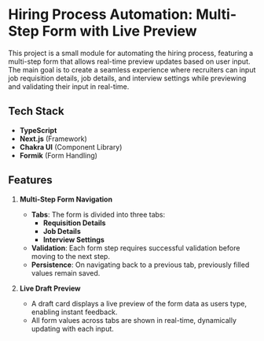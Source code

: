 # Hiring Process Automation: Multi-Step Form with Live Preview

This project is a small module for automating the hiring process, featuring a multi-step form that allows real-time preview updates based on user input. The main goal is to create a seamless experience where recruiters can input job requisition details, job details, and interview settings while previewing and validating their input in real-time.

## Tech Stack

- **TypeScript**
- **Next.js** (Framework)
- **Chakra UI** (Component Library)
- **Formik** (Form Handling)

## Features

1. **Multi-Step Form Navigation**
   - **Tabs**: The form is divided into three tabs:
     - **Requisition Details**
     - **Job Details**
     - **Interview Settings**
   - **Validation**: Each form step requires successful validation before moving to the next step.
   - **Persistence**: On navigating back to a previous tab, previously filled values remain saved.

2. **Live Draft Preview**
   - A draft card displays a live preview of the form data as users type, enabling instant feedback.
   - All form values across tabs are shown in real-time, dynamically updating with each input.


